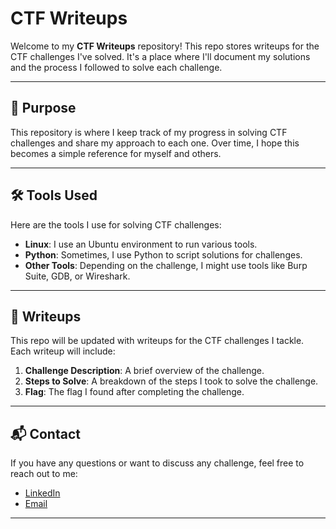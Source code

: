 # CTF Writeups

Welcome to my **CTF Writeups** repository! This repo stores writeups for the CTF challenges I've solved. It's a place where I'll document my solutions and the process I followed to solve each challenge.

---

## 📝 Purpose

This repository is where I keep track of my progress in solving CTF challenges and share my approach to each one. Over time, I hope this becomes a simple reference for myself and others.

---

## 🛠 Tools Used

Here are the tools I use for solving CTF challenges:

- **Linux**: I use an Ubuntu environment to run various tools.
- **Python**: Sometimes, I use Python to script solutions for challenges.
- **Other Tools**: Depending on the challenge, I might use tools like Burp Suite, GDB, or Wireshark.

---

## 📂 Writeups

This repo will be updated with writeups for the CTF challenges I tackle. Each writeup will include:

1. **Challenge Description**: A brief overview of the challenge.
2. **Steps to Solve**: A breakdown of the steps I took to solve the challenge.
3. **Flag**: The flag I found after completing the challenge.

---

## 📬 Contact

If you have any questions or want to discuss any challenge, feel free to reach out to me:

- [LinkedIn](https://www.linkedin.com/in/anhpd1/)
- [Email](mailto:ducanhphan835@gmail.com)

---

